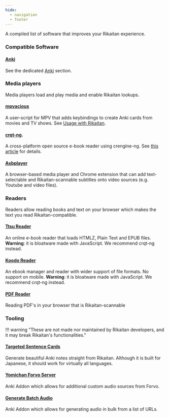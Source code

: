 ```yaml
---
hide:
  - navigation
  - footer
---
```


A compiled list of software that improves your Rikaitan experience.

### Compatible Software

#### [Anki](https://wiki.archlinux.org/title/Anki)

See the dedicated [Anki](/anki/) section.

### Media players

Media players load and play media and enable Rikaitan lookups.

#### [mpvacious](https://github.com/Ajatt-Tools/mpvacious)

A user-script for MPV that adds keybindings to create Anki cards from movies and TV shows.
See [Usage with Rikaitan](https://github.com/Ajatt-Tools/mpvacious/blob/master/howto/yomichan.md).

#### [crqt-ng](https://gitlab.com/coolreader-ng/crqt-ng/).

A cross-platform open source e-book reader using crengine-ng.
See [this article](https://tatsumoto.neocities.org/blog/reading-books)
for details.

#### [Asbplayer](https://github.com/killergerbah/asbplayer?tab=readme-ov-file#getting-started)

A browser-based media player and Chrome extension that can add text-selectable and Rikaitan-scannable subtitles onto video sources (e.g. Youtube and video files).

### Readers

Readers allow reading books and text on your browser which makes the text you read Rikaitan-compatible.

#### [Ttsu Reader](https://reader.ttsu.app/)

An online e-book reader that loads HTMLZ, Plain Text and EPUB files.
**Warning**: it is bloatware made with JavaScript. We recommend crqt-ng instead.

#### [Koodo Reader](https://web.koodoreader.com/)

An ebook manager and reader with wider support of file formats. No support on mobile.
**Warning**: it is bloatware made with JavaScript. We recommend crqt-ng instead.

#### [PDF Reader](rikaitan-pdf-viewer/index.html)

Reading PDF's in your browser that is Rikaitan-scannable

### Tooling

!!! warning "These are not made nor maintained by Rikaitan developers, and it may break Rikaitan's functionalities."

#### [Targeted Sentence Cards](https://tatsumoto.neocities.org/blog/discussing-various-card-templates#targeted-sentence-cards)

Generate beautiful Anki notes straight from Rikaitan. Although it is built for Japanese, it should work for virtually all languages.

#### [Yomichan Forvo Server](https://ankiweb.net/shared/info/580654285)

Anki Addon which allows for additional custom audio sources from Forvo.

#### [Generate Batch Audio](https://ankiweb.net/shared/info/1156270186)

Anki Addon which allows for generating audio in bulk from a list of URLs.
